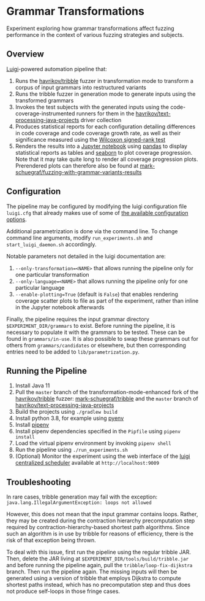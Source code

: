 # Grammar Transformations

Experiment exploring how grammar transformations affect fuzzing performance in the context of various fuzzing strategies and subjects.

## Overview
[Luigi](https://github.com/spotify/luigi)-powered automation pipeline that:

1. Runs the [havrikov/tribble](https://projects.cispa.saarland/havrikov/tribble) fuzzer in transformation mode to transform a corpus of input grammars into restructured variants
2. Runs the tribble fuzzer in generation mode to generate inputs using the transformed grammars
3. Invokes the test subjects with the generated inputs using the code-coverage-instrumented runners for them in the [havrikov/text-processing-java-projects](https://github.com/havrikov/text-processing-java-projects) driver collection
4. Produces statistical reports for each configuration detailing differences in code coverage and code coverage growth rate, as well as their significance measured using the [Wilcoxon signed-rank test](https://en.m.wikipedia.org/wiki/Wilcoxon_signed-rank_test)
5. Renders the results into a [Jupyter notebook](https://jupyter.org/) using [pandas](https://pandas.pydata.org/) to display statistical reports as tables and [seaborn](https://seaborn.pydata.org/) to plot coverage progression. Note that it may take quite long to render all coverage progression plots. Prerendered plots can therefore also be found at [mark-schuegraf/fuzzing-with-grammar-variants-results](https://github.com/mark-schuegraf/fuzzing-with-grammar-variants-results)

## Configuration

The pipeline may be configured by modifying the luigi configuration file `luigi.cfg` that already makes use of some of [the available configuration options](https://github.com/spotify/luigi/blob/master/doc/configuration.rst).

Additional parametrization is done via the command line. To change command line arguments, modify `run_experiments.sh` and `start_luigi_daemon.sh` accordingly.

Notable parameters not detailed in the luigi documentation are:
1. `--only-transformation=<NAME>` that allows running the pipeline only for one particular transformation
2. `--only-language=<NAME>` that allows running the pipeline only for one particular language
3. `--enable-plotting=True` (default is `False`) that enables rendering coverage scatter plots to file as part of the experiment, rather than inline in the Jupyter notebook afterwards

Finally, the pipeline requires the input grammar directory `$EXPERIMENT_DIR/grammars` to exist. Before running the pipeline, it is necessary to populate it with the grammars to be tested. These can be found in `grammars/in-use`. It is also possible to swap these grammars out for others from `grammars/candidates` or elsewhere, but then corresponding entries need to be added to `lib/parametrization.py`.

## Running the Pipeline

1. Install Java 11
2. Pull the `master` branch of the transformation-mode-enhanced fork of the [havrikov/tribble](https://github.com/havrikov/tribble) fuzzer: [mark-schuegraf/tribble](https://github.com/mark-schuegraf/tribble) and the `master` branch of [havrikov/text-processing-java-projects](https://github.com/havrikov/text-processing-java-projects)
3. Build the projects using `./gradlew build`
4. Install python 3.8, for example using [pyenv](https://github.com/pyenv/pyenv)
5. Install [pipenv](https://pipenv.pypa.io/)
6. Install pipenv dependencies specified in the `Pipfile` using `pipenv install`
7. Load the virtual pipenv environment by invoking `pipenv shell`
8. Run the pipeline using `./run_experiments.sh`
9. (Optional) Monitor the experiment using the web interface of the [luigi centralized scheduler](https://luigi.readthedocs.io/en/stable/central_scheduler.html) available at `http://localhost:9009`

## Troubleshooting

In rare cases, tribble generation may fail with the exception: `java.lang.IllegalArgumentException: loops not allowed`

However, this does not mean that the input grammar contains loops. Rather, they may be created during the contraction hierarchy precomputation step required by contraction-hierarchy-based shortest path algorithms. Since such an algorithm is in use by tribble for reasons of efficiency, there is the risk of that exception being thrown.

To deal with this issue, first run the pipeline using the regular tribble JAR. Then, delete the JAR living at `$EXPERIMENT_DIR/tools/build/tribble.jar` and before running the pipeline again, pull the `tribble/loop-fix-dijkstra` branch.  Then run the pipeline again. The missing inputs will then be generated using a version of tribble that employs Dijkstra to compute shortest paths instead, which has no precomputation step and thus does not produce self-loops in those fringe cases.
